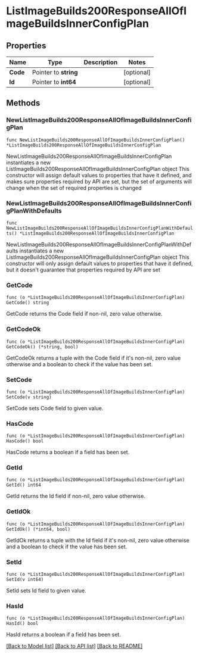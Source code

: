 # ListImageBuilds200ResponseAllOfImageBuildsInnerConfigPlan

## Properties

Name | Type | Description | Notes
------------ | ------------- | ------------- | -------------
**Code** | Pointer to **string** |  | [optional] 
**Id** | Pointer to **int64** |  | [optional] 

## Methods

### NewListImageBuilds200ResponseAllOfImageBuildsInnerConfigPlan

`func NewListImageBuilds200ResponseAllOfImageBuildsInnerConfigPlan() *ListImageBuilds200ResponseAllOfImageBuildsInnerConfigPlan`

NewListImageBuilds200ResponseAllOfImageBuildsInnerConfigPlan instantiates a new ListImageBuilds200ResponseAllOfImageBuildsInnerConfigPlan object
This constructor will assign default values to properties that have it defined,
and makes sure properties required by API are set, but the set of arguments
will change when the set of required properties is changed

### NewListImageBuilds200ResponseAllOfImageBuildsInnerConfigPlanWithDefaults

`func NewListImageBuilds200ResponseAllOfImageBuildsInnerConfigPlanWithDefaults() *ListImageBuilds200ResponseAllOfImageBuildsInnerConfigPlan`

NewListImageBuilds200ResponseAllOfImageBuildsInnerConfigPlanWithDefaults instantiates a new ListImageBuilds200ResponseAllOfImageBuildsInnerConfigPlan object
This constructor will only assign default values to properties that have it defined,
but it doesn't guarantee that properties required by API are set

### GetCode

`func (o *ListImageBuilds200ResponseAllOfImageBuildsInnerConfigPlan) GetCode() string`

GetCode returns the Code field if non-nil, zero value otherwise.

### GetCodeOk

`func (o *ListImageBuilds200ResponseAllOfImageBuildsInnerConfigPlan) GetCodeOk() (*string, bool)`

GetCodeOk returns a tuple with the Code field if it's non-nil, zero value otherwise
and a boolean to check if the value has been set.

### SetCode

`func (o *ListImageBuilds200ResponseAllOfImageBuildsInnerConfigPlan) SetCode(v string)`

SetCode sets Code field to given value.

### HasCode

`func (o *ListImageBuilds200ResponseAllOfImageBuildsInnerConfigPlan) HasCode() bool`

HasCode returns a boolean if a field has been set.

### GetId

`func (o *ListImageBuilds200ResponseAllOfImageBuildsInnerConfigPlan) GetId() int64`

GetId returns the Id field if non-nil, zero value otherwise.

### GetIdOk

`func (o *ListImageBuilds200ResponseAllOfImageBuildsInnerConfigPlan) GetIdOk() (*int64, bool)`

GetIdOk returns a tuple with the Id field if it's non-nil, zero value otherwise
and a boolean to check if the value has been set.

### SetId

`func (o *ListImageBuilds200ResponseAllOfImageBuildsInnerConfigPlan) SetId(v int64)`

SetId sets Id field to given value.

### HasId

`func (o *ListImageBuilds200ResponseAllOfImageBuildsInnerConfigPlan) HasId() bool`

HasId returns a boolean if a field has been set.


[[Back to Model list]](../README.md#documentation-for-models) [[Back to API list]](../README.md#documentation-for-api-endpoints) [[Back to README]](../README.md)


